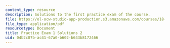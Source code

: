 ```yaml
---
content_type: resource
description: Solutions to the first practice exam of the course.
file: https://ol-ocw-studio-app-production.s3.amazonaws.com/courses/18-01-single-variable-calculus-fall-2006/04b2c07bac4167a0b602b643b8172466_prexam1asolv2.pdf
file_type: application/pdf
resourcetype: Document
title: Practice Exam 1 Solutions 2
uid: 04b2c07b-ac41-67a0-b602-b643b8172466
---
```

